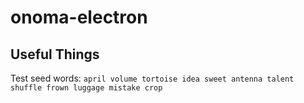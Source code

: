 # onoma-electron

## Useful Things

Test seed words: `april volume tortoise idea sweet antenna talent shuffle frown luggage mistake crop`
